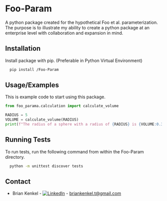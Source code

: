 
# Foo-Param

A python package created for the hypothetical Foo et al. parameterization. The purpose is to illustrate my ability to create a python package at an enterprise level with collaboration and expansion in mind.
## Installation

Install package with pip. (Preferable in Python Virtual Environment)

```bash
  pip install /Foo-Param
```
    
## Usage/Examples

This is example code to start using this package.
```python
from foo_parama.calculation import calculate_volume

RADIUS = 5
VOLUME = calculate_volume(RADIUS)
print(f"The radius of a sphere with a radius of {RADIUS} is {VOLUME:0.3F}")
```


## Running Tests

To run tests, run the following command from within the Foo-Param directory.

```bash
  python -m unittest discover tests
```


## Contact

- Brian Kenkel - [![LinkedIn][linkedin-shield]](https://linkedin.com/in/briankenkel) - briankenkel.t@gmail.com

[linkedin-shield]: https://img.shields.io/badge/LinkedIn-l?style=for-the-badge&logo=linkedin&logoColor=FFFFFF&color=0A66C2
